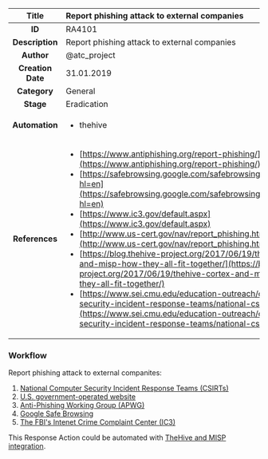 | Title                       |  Report phishing attack to external companies         |
|:---------------------------:|:--------------------|
| **ID**                      | RA4101            |
| **Description**             | Report phishing attack to external companies   |
| **Author**                  | @atc_project        |
| **Creation Date**           | 31.01.2019 |
| **Category**                | General      |
| **Stage**                   | Eradication         |
| **Automation** |<ul><li>thehive</li></ul>|
| **References** |<ul><li>[https://www.antiphishing.org/report-phishing/](https://www.antiphishing.org/report-phishing/)</li><li>[https://safebrowsing.google.com/safebrowsing/report_phish/?hl=en](https://safebrowsing.google.com/safebrowsing/report_phish/?hl=en)</li><li>[https://www.ic3.gov/default.aspx](https://www.ic3.gov/default.aspx)</li><li>[http://www.us-cert.gov/nav/report_phishing.html](http://www.us-cert.gov/nav/report_phishing.html)</li><li>[https://blog.thehive-project.org/2017/06/19/thehive-cortex-and-misp-how-they-all-fit-together/](https://blog.thehive-project.org/2017/06/19/thehive-cortex-and-misp-how-they-all-fit-together/)</li><li>[https://www.sei.cmu.edu/education-outreach/computer-security-incident-response-teams/national-csirts/](https://www.sei.cmu.edu/education-outreach/computer-security-incident-response-teams/national-csirts/)</li></ul>|

### Workflow

Report phishing attack to external companites:  

1. [National Computer Security Incident Response Teams (CSIRTs)](https://www.sei.cmu.edu/education-outreach/computer-security-incident-response-teams/national-csirts/)  
2. [U.S. government-operated website](http://www.us-cert.gov/nav/report_phishing.html)  
3. [Anti-Phishing Working Group (APWG)](http://antiphishing.org/report-phishing/)  
4. [Google Safe Browsing](https://safebrowsing.google.com/safebrowsing/report_phish/?hl=en)  
5. [The FBI's Intenet Crime Complaint Center (IC3)](https://www.ic3.gov/default.aspx)  

This Response Action could be automated with [TheHive and MISP integration](https://blog.thehive-project.org/2017/06/19/thehive-cortex-and-misp-how-they-all-fit-together/).  
